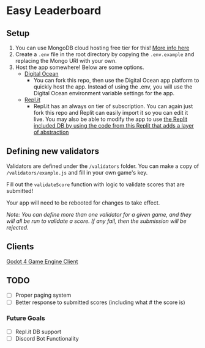# Easy Leaderboard

## Setup
1. You can use MongoDB cloud hosting free tier for this! [More info here](https://cloud.mongodb.com/)
2. Create a `.env` file in the root directory by copying the `.env.example` and replacing the Mongo URI with your own.
3. Host the app somewhere! Below are some options.
    - [Digital Ocean](https://www.digitalocean.com/)
        - You can fork this repo, then use the Digital Ocean app platform to quickly host the app. Instead of using the .env, you will use the Digital Ocean environment variable settings for the app.
    - [Repl.it](https://replit.com/)
        - Repl.it has an always on tier of subscription. You can again just fork this repo and Replit can easily import it so you can edit it live. You may also be able to modify the app to use [the Replit included DB by using the code from this Replit that adds a layer of abstraction](https://github.com/adrenallen/replit-db-orm)


## Defining new validators
Validators are defined under the `/validators` folder. You can make a copy of `/validators/example.js` and fill in your own game's key. 

Fill out the `validateScore` function with logic to validate scores that are submitted! 

Your app will need to be rebooted for changes to take effect.

_Note: You can define more than one validator for a given game, and they will all be run to validate a score. If any fail, then the submission will be rejected._

## Clients
[Godot 4 Game Engine Client](https://github.com/adrenallen/EasyLeaderboard-Godot)

## TODO
- [ ] Proper paging system
- [ ] Better response to submitted scores (including what # the score is)

### Future Goals
- [ ] Repl.it DB support
- [ ] Discord Bot Functionality
